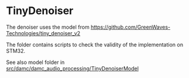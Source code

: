 # TinyDenoiser

The denoiser uses the model from https://github.com/GreenWaves-Technologies/tiny_denoiser_v2

The folder contains scripts to check the validity of the implementation on STM32.

See also model folder in [src/damc/damc_audio_processing/TinyDenoiserModel](../src/damc/damc_audio_processing/TinyDenoiserModel)
